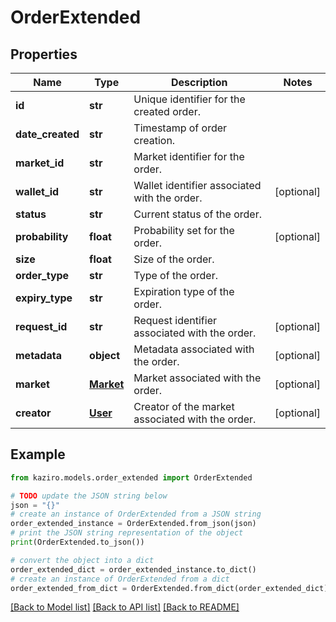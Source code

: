 # OrderExtended

## Properties

| Name             | Type                    | Description                                      | Notes      |
| ---------------- | ----------------------- | ------------------------------------------------ | ---------- |
| **id**           | **str**                 | Unique identifier for the created order.         |
| **date_created** | **str**                 | Timestamp of order creation.                     |
| **market_id**    | **str**                 | Market identifier for the order.                 |
| **wallet_id**    | **str**                 | Wallet identifier associated with the order.     | [optional] |
| **status**       | **str**                 | Current status of the order.                     |
| **probability**  | **float**               | Probability set for the order.                   | [optional] |
| **size**         | **float**               | Size of the order.                               |
| **order_type**   | **str**                 | Type of the order.                               |
| **expiry_type**  | **str**                 | Expiration type of the order.                    |
| **request_id**   | **str**                 | Request identifier associated with the order.    | [optional] |
| **metadata**     | **object**              | Metadata associated with the order.              | [optional] |
| **market**       | [**Market**](Market.md) | Market associated with the order.                | [optional] |
| **creator**      | [**User**](User.md)     | Creator of the market associated with the order. | [optional] |

## Example

```python
from kaziro.models.order_extended import OrderExtended

# TODO update the JSON string below
json = "{}"
# create an instance of OrderExtended from a JSON string
order_extended_instance = OrderExtended.from_json(json)
# print the JSON string representation of the object
print(OrderExtended.to_json())

# convert the object into a dict
order_extended_dict = order_extended_instance.to_dict()
# create an instance of OrderExtended from a dict
order_extended_from_dict = OrderExtended.from_dict(order_extended_dict)
```

[[Back to Model list]](../README.md#documentation-for-models) [[Back to API list]](../README.md#documentation-for-api-endpoints) [[Back to README]](../README.md)
